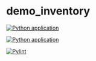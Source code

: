 # demo_inventory
[![Python application](https://github.com/arpithakori/demo_inventory/actions/workflows/python-app.yml/badge.svg)](https://github.com/arpithakori/demo_inventory/actions/workflows/python-app.yml)


[![Python application](https://github.com/arpithakori/demo_inventory/actions/workflows/python-app.yml/badge.svg)](https://github.com/arpithakori/demo_inventory/actions/workflows/python-app.yml)

[![Pylint](https://github.com/arpithakori/demo_inventory/actions/workflows/pylint.yml/badge.svg)](https://github.com/arpithakori/demo_inventory/actions/workflows/pylint.yml)
